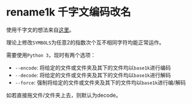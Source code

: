 # rename1k 千字文编码改名

使用千字文的想法来自[这里](https://github.com/xiaq/base1k)。

理论上修改`SYMBOLS`为任意2的指数次个互不相同字符均能正常运作。

需要使用`Python 3`，现时有两个选项：

- `--encode`: 将给定的文件或文件夹及其下的文件均以`base1k`进行编码
- `--decode`: 将给定的文件或文件夹及其下的文件均以`base1k`进行解码
- `--force`: 强制将给定的文件或文件夹及其下的文件均以`base1k`进行编/解码

如若直接拖文件/文件夹上去，则默认为decode。
